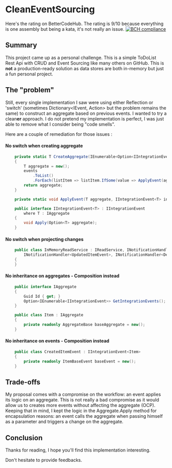 # CleanEventSourcing

Here's the rating on BetterCodeHub. The rating is 9/10 because everything is one assembly but being a kata, it's not really an issue.
[![BCH compliance](https://bettercodehub.com/edge/badge/Tr00d/CleanEventSourcing?branch=main)](https://bettercodehub.com/)

## Summary

This project came up as a personal challenge. This is a simple ToDoList Rest Api with CRUD and Event Sourcing like many others on GitHub. This is **not** a production-ready solution as data stores are both in-memory but just a fun
personal project.

## The "problem"

Still, every single implementation I saw were using either Reflection or 'switch' (sometimes Dictionary<IEvent, Action>
but the problem remains the same) to construct an aggregate based on previous events. I wanted to try a clean**er**
approach. I do not pretend my implementation is perfect, I was just able to remove what I consider being "code smells".

Here are a couple of remediation for those issues :

#### No switch when creating aggregate
```csharp
    private static T CreateAggregate(IEnumerable<Option<IIntegrationEvent<T>>> events)
    {
        T aggregate = new();
        events
            .ToList()
            .ForEach(listItem => listItem.IfSome(value => ApplyEvent(aggregate, value)));
        return aggregate;
    }

    private static void ApplyEvent(T aggregate, IIntegrationEvent<T> integrationEvent) => integrationEvent.Apply(aggregate);

    public interface IIntegrationEvent<T> : IIntegrationEvent
        where T : IAggregate
    {
        void Apply(Option<T> aggregate);
    }
```
#### No switch when projecting changes
```csharp
    public class InMemoryReadService : IReadService, INotificationHandler<CreatedItemEvent>,
        INotificationHandler<UpdatedItemEvent>, INotificationHandler<DeletedItemEvent>
    {
    }
```
#### No inheritance on aggregates - Composition instead
```csharp
    public interface IAggregate
    {
        Guid Id { get; }
        Option<IEnumerable<IIntegrationEvent>> GetIntegrationEvents();
    }

    public class Item : IAggregate
    {
        private readonly AggregateBase baseAggregate = new();
    }
```
#### No inheritance on events - Composition instead
```csharp
    public class CreatedItemEvent : IIntegrationEvent<Item>
    {
        private readonly ItemBaseEvent baseEvent = new();
    }
```
## Trade-offs

My proposal comes with a compromise on the workflow: an event applies its logic on an aggregate. This is not really a
bad compromise as it would allow us to creates more events without affecting the aggregate (OCP). Keeping that in mind,
I kept the logic in the Aggregate.Apply method for encapsulation reasons: an event calls the aggregate when passing
himself as a parameter and triggers a change on the aggregate.

## Conclusion

Thanks for reading, I hope you'll find this implementation interesting.

Don't hesitate to provide feedbacks.


